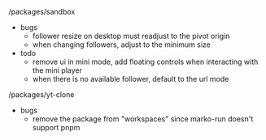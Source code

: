 /packages/sandbox
- bugs
	- follower resize on desktop must readjust to the pivot origin
	- when changing followers, adjust to the minimum size
- todo
	- remove ui in mini mode, add floating controls when interacting with the mini player
	- when there is no available follower, default to the url mode

/packages/yt-clone
- bugs
	- remove the package from "workspaces" since marko-run doesn't support pnpm